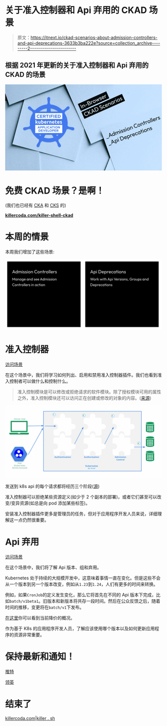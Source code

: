 # 关于准入控制器和 Api 弃用的 CKAD 场景

> 原文：<https://itnext.io/ckad-scenarios-about-admission-controllers-and-api-deprecations-3633b3ba222e?source=collection_archive---------2----------------------->

## 根据 2021 年更新的关于准入控制器和 Api 弃用的 CKAD 的场景

![](img/54e234a499d2578d9ecd6a0df0381cb3.png)

# 免费 CKAD 场景？是啊！

(我们也已经有 [CKA](https://killercoda.com/killer-shell-cka) 和 [CKS](https://killercoda.com/killer-shell-cks) 的)

[**killercoda.com/killer-shell-ckad**](https://killercoda.com/killer-shell-ckad)

# 本周的情景

本周我们增加了这些场景:

[![](img/cfa3acc3206956ce67a5515afadd6ff2.png)](https://killercoda.com/killer-shell-ckad)

# 准入控制器

[访问场景](https://killercoda.com/killer-shell-ckad/scenario/admission-controllers)

在这个场景中，我们将学习如何列出、启用和禁用准入控制器插件。我们也看到准入控制者可以做什么和控制什么。

> 准入控制模块是可以修改或拒绝请求的软件模块。除了授权模块可用的属性之外，准入控制模块还可以访问正在创建或修改的对象的内容。([来源](https://kubernetes.io/docs/concepts/security/controlling-access/))

![](img/594b02b1a22197748b5661f5513bb044.png)

发送到 k8s api 的每个请求都将经历三个阶段([源](https://kubernetes.io/docs/concepts/security/controlling-access/))

准入控制器可以拒绝某些资源定义(如少于 2 个副本的部署)，或者它们甚至可以改变/变异资源(如总是向 pod 添加某些标签)。

安装准入控制器插件更多是管理员的任务，但对于应用程序开发人员来说，详细理解这一点仍然很重要。

# Api 弃用

[访问场景](https://killercoda.com/killer-shell-ckad/scenario/api-deprecations)

在这个场景中，我们将了解 Api 版本、组和弃用。

Kubernetes 处于持续的大规模开发中，这意味着事情一直在变化。但是这些不会从一个版本到另一个版本改变，例如从`1.23`到`1.24`，人们有更多的时间来转换。

例如，如果`CronJob`的定义发生变化，那么它将首先在不同的 Api 版本下完成，比如`batch/v1beta1`。旧版本和新版本将共存一段时间。然后在公众反馈之后，随着时间的推移，变更将在`batch/v1`下发布。

[在这里](https://kubernetes.io/docs/reference/using-api/deprecation-guide/)你可以看到当前降价的概况。

作为基于 K8s 的应用程序开发人员，了解应该使用哪个版本以及如何更新应用程序的资源非常重要。

# 保持最新和通知！

[推特](https://twitter.com/killercoda)

[领英](https://www.linkedin.com/company/killercoda)

# 结束了

[killercoda.com](https://killercoda.com/)|[killer . sh](https://killer.sh/)